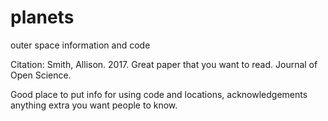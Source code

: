# planets
outer space information and code

Citation: Smith, Allison. 2017. Great paper that you want to read. Journal of Open Science.

Good place to put info for using code and locations, acknowledgements anything extra you want people to know.
